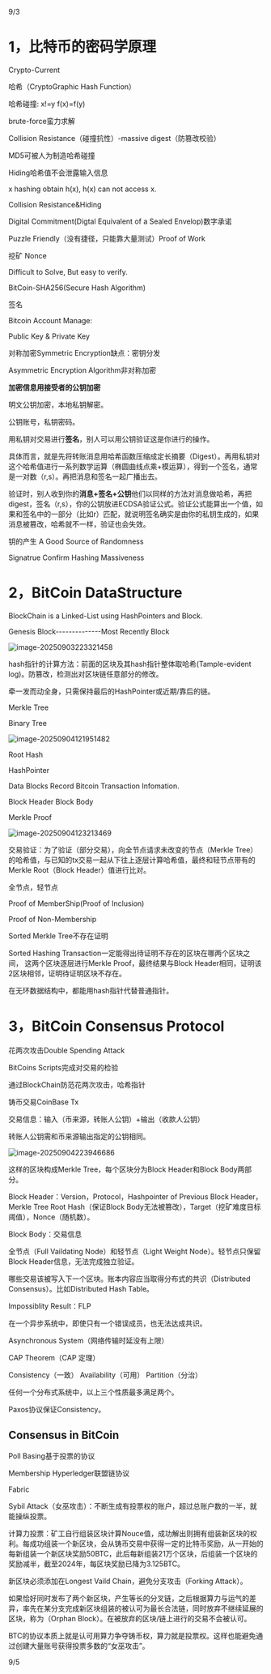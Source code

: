 9/3

# 1，比特币的密码学原理

Crypto-Current

哈希（CryptoGraphic Hash Function）

哈希碰撞: x!=y f(x)=f(y)

brute-force蛮力求解

Collision Resistance（碰撞抗性）-massive digest（防篡改校验）

MD5可被人为制造哈希碰撞

Hiding哈希值不会泄露输入信息

x hashing obtain h(x), h(x) can not access x. 

Collision Resistance&Hiding

Digital Commitment(Digtal Equivalent of a Sealed Envelop)数字承诺

Puzzle Friendly（没有捷径，只能靠大量测试）Proof of Work

挖矿 Nonce

Difficult to Solve, But easy to verify.

BitCoin-SHA256(Secure Hash Algorithm)

签名

Bitcoin Account Manage:

Public Key & Private Key

对称加密Symmetric Encryption缺点：密钥分发

Asymmetric Encryption Algorithm非对称加密

**加密信息用接受者的公钥加密**

明文公钥加密，本地私钥解密。

公钥账号，私钥密码。

用私钥对交易进行**签名**，别人可以用公钥验证这是你进行的操作。

具体而言，就是先将转账消息用哈希函数压缩成定长摘要（Digest）。再用私钥对这个哈希值进行一系列数学运算（椭圆曲线点乘+模运算），得到一个签名，通常是一对数（r,s）。再把消息和签名一起广播出去。

验证时，别人收到你的**消息+签名+公钥**他们以同样的方法对消息做哈希，再把digest，签名（r,s），你的公钥放进ECDSA验证公式。验证公式能算出一个值，如果和签名中的一部分（比如r）匹配，就说明签名确实是由你的私钥生成的，如果消息被篡改，哈希就不一样，验证也会失效。

钥的产生 A Good Source of Randomness

Signatrue Confirm Hashing Massiveness

# 2，BitCoin DataStructure

BlockChain is a Linked-List using HashPointers and Block.

Genesis Block--------------Most Recently Block

![image-20250903223321458](D:\Backend\blockchain\DemoImage\BlockChain01.png)

hash指针的计算方法：前面的区块及其hash指针整体取哈希(Tample-evident log)。防篡改，检测出对区块链任意部分的修改。

牵一发而动全身，只需保持最后的HashPointer或近期/靠后的链。

Merkle Tree

Binary Tree

![image-20250904121951482](D:\Backend\blockchain\DemoImage\MerkleTree01.png)

Root Hash

HashPointer

Data Blocks Record Bitcoin Transaction Infomation.

Block Header Block Body

Merkle Proof

![image-20250904123213469](D:\Backend\blockchain\DemoImage\MerkleTree02.png)

交易验证：为了验证（部分交易），向全节点请求未改变的节点（Merkle Tree）的哈希值，与已知的tx交易一起从下往上逐层计算哈希值，最终和轻节点带有的Merkle Root（Block Header）值进行比对。

全节点，轻节点

Proof of MemberShip(Proof of Inclusion)

Proof of Non-Membership

Sorted Merkle Tree不存在证明

Sorted Hashing Transaction一定能得出待证明不存在的区块在哪两个区块之间， 这两个区块逐层进行Merkle Proof，最终结果与Block Header相同，证明该2区块相邻，证明待证明区块不存在。

在无环数据结构中，都能用hash指针代替普通指针。

# 3，BitCoin Consensus Protocol

花两次攻击Double Spending Attack

BitCoins Scripts完成对交易的检验

通过BlockChain防范花两次攻击，哈希指针

铸币交易CoinBase Tx

交易信息：输入（币来源，转账人公钥）+输出（收款人公钥）

转账人公钥需和币来源输出指定的公钥相同。

![image-20250904223946686](D:\Backend\blockchain\DemoImage\Transaction01.png)

这样的区块构成Merkle Tree，每个区块分为Block Header和Block Body两部分。

Block Header：Version，Protocol，Hashpointer of Previous Block Header，Merkle Tree Root Hash（保证Block Body无法被篡改），Target（挖矿难度目标阈值），Nonce（随机数）。

Block Body：交易信息

全节点（Full Vaildating Node）和轻节点（Light Weight Node）。轻节点只保留Block Header信息，无法完成独立验证。

哪些交易该被写入下一个区块。账本内容应当取得分布式的共识（Distributed Consensus）。比如Distributed Hash Table。

Impossiblity Result：FLP

在一个异步系统中，即使只有一个错误成员，也无法达成共识。

Asynchronous System（网络传输时延没有上限）

CAP Theorem（CAP 定理）

Consistency（一致） Availability（可用） Partition（分治） 

任何一个分布式系统中，以上三个性质最多满足两个。

Paxos协议保证Consistency。

## Consensus in BitCoin

Poll Basing基于投票的协议

Membership Hyperledger联盟链协议

Fabric

Sybil Attack（女巫攻击）：不断生成有投票权的账户，超过总账户数的一半，就能操纵投票。

计算力投票：矿工自行组装区块计算Nouce值，成功解出则拥有组装新区块的权利。每成功组装一个新区块，会从铸币交易中获得一定的比特币奖励，从一开始的每新组装一个新区块奖励50BTC，此后每新组装21万个区块，后组装一个区块的奖励减半，截至2024年，每区块奖励已降为3.125BTC。

新区块必须添加在Longest Vaild Chain，避免分支攻击（Forking Attack）。

如果恰好同时发布了两个新区块，产生等长的分叉链，之后根据算力与运气的差异，率先在某分支完成新区块组装的被认可为最长合法链，同时放弃不继续延展的区块，称为（Orphan Block）。在被放弃的区块/链上进行的交易不会被认可。

BTC的协议本质上就是认可用算力争夺铸币权，算力就是投票权。这样也能避免通过创建大量账号获得投票多数的“女巫攻击”。

9/5
